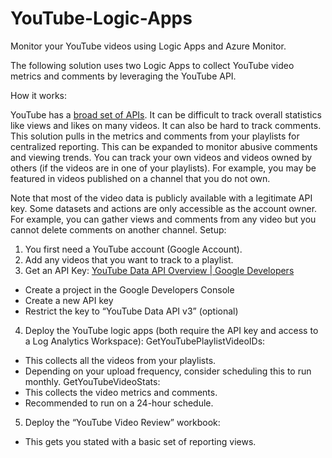 # YouTube-Logic-Apps
Monitor your YouTube videos using Logic Apps and Azure Monitor.

[](Images/workbook.jpg)

The following solution uses two Logic Apps to collect YouTube video metrics and comments by leveraging the YouTube API.

How it works:

YouTube has a [broad set of APIs](https://developers.google.com/youtube/v3/docs). It can be difficult to track overall statistics like views and likes on many videos. It can also be hard to track comments. This solution pulls in the metrics and comments from your playlists for centralized reporting. This can be expanded to monitor abusive comments and viewing trends. You can track your own videos and videos owned by others (if the videos are in one of your playlists). For example, you may be featured in videos published on a channel that you do not own.

Note that most of the video data is publicly available with a legitimate API key. Some datasets and actions are only accessible as the account owner. For example, you can gather views and comments from any video but you cannot delete comments on another channel.
Setup:

1.	You first need a YouTube account (Google Account).
2.	Add any videos that you want to track to a playlist.
3.	Get an API Key: [YouTube Data API Overview  |  Google Developers](https://developers.google.com/youtube/v3/getting-started)
*	Create a project in the Google Developers Console
*	Create a new API key
*	Restrict the key to “YouTube Data API v3” (optional)
4.	Deploy the YouTube logic apps (both require the API key and access to a Log Analytics Workspace):
  GetYouTubePlaylistVideoIDs:
*	This collects all the videos from your playlists. 
*	Depending on your upload frequency, consider scheduling this to run monthly.
	GetYouTubeVideoStats:
*	This collects the video metrics and comments.
*	Recommended to run on a 24-hour schedule.
5.	Deploy the “YouTube Video Review” workbook:
*	This gets you stated with a basic set of reporting views.

